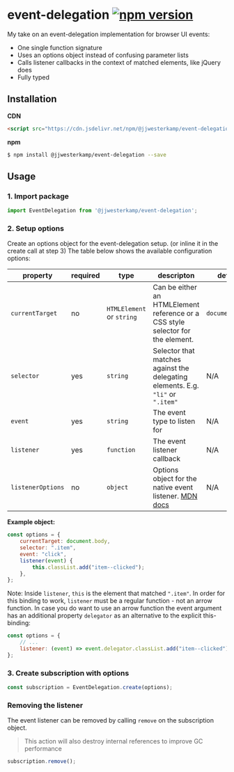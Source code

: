 # event-delegation [![npm version](https://badge.fury.io/js/%40jjwesterkamp%2Fevent-delegation.svg)](https://badge.fury.io/js/%40jjwesterkamp%2Fevent-delegation)

My take on an event-delegation implementation for browser UI events:

- One single function signature
- Uses an options object instead of confusing parameter lists
- Calls listener callbacks in the context of matched elements, like jQuery does
- Fully typed

## Installation

**CDN**

```html
<script src="https://cdn.jsdelivr.net/npm/@jjwesterkamp/event-delegation@0<version>/umd/event-delegation.min.js"></script>
```

**npm**

```bash
$ npm install @jjwesterkamp/event-delegation --save
```

## Usage

### 1. Import package

```javascript
import EventDelegation from '@jjwesterkamp/event-delegation';
```

### 2. Setup options

Create an options object for the event-delegation setup. (or inline it in the create call at step 3) The table below
shows the available configuration options:

| property          	| required 	| type                   	| descripton                                                                           	| default         	|
|-------------------	|----------	|-------------------------- |--------------------------------------------------------------------------------------	|-----------------	|
| `currentTarget`   	| no       	| `HTMLElement` or `string` | Can be either an HTMLElement reference or a CSS style selector for the element.      	| `document.body` 	|
| `selector`        	| yes      	| `string`               	| Selector that matches against the delegating elements. E.g. `"li"` or `".item"`      	| N/A             	|
| `event`           	| yes      	| `string`               	| The event type to listen for                                                         	| N/A             	|
| `listener`        	| yes      	| `function`             	| The event listener callback                                                          	| N/A             	|
| `listenerOptions` 	| no       	| `object`               	| Options object for the native event listener. [MDN docs][mdn-event-listener-options] 	| N/A             	|

**Example object:**


```javascript
const options = {
    currentTarget: document.body,
    selector: ".item",
    event: "click",
    listener(event) {
        this.classList.add("item--clicked");
    },
};
```

Note: Inside `listener`, `this` is the element that matched `".item"`. In order for this binding to work, `listener` must be a regular function - not an arrow function. In case you do want to use an arrow function the event argument has an additional property `delegator` as an alternative to the explicit this-binding:

```javascript
const options = {
    // ...
    listener: (event) => event.delegator.classList.add("item--clicked"),
};
```


### 3. Create subscription with options
```javascript
const subscription = EventDelegation.create(options);
```

### Removing the listener

The event listener can be removed by calling `remove` on the subscription object.

> This action will also destroy internal references to improve GC performance
```javascript
subscription.remove();
```


[mdn-event-listener-options]: https://developer.mozilla.org/en-US/docs/Web/API/EventTarget/addEventListener
